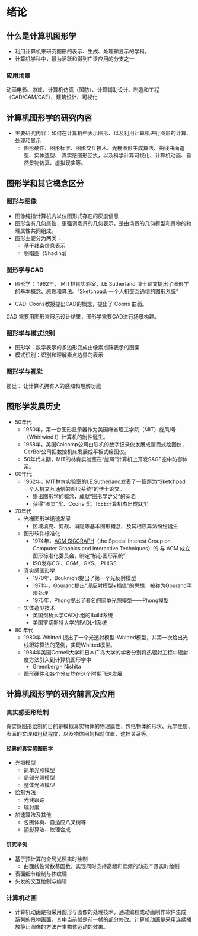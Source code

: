 # 绪论

## 什么是计算机图形学

- 利用计算机来研究图形的表示、生成、处理和显示的学科。
- 计算机学科中，最为活跃和得到广泛应用的分支之一

### 应用场景

动画电影、游戏、计算机仿真（国防）、计算辅助设计、制造和工程（CAD/CAM/CAE）、建筑设计、可视化

## 计算机图形学的研究内容

- 主要研究内容：如何在计算机中表示图形、以及利用计算机进行图形的计算、处理和显示
    - 图形硬件、图形标准、图形交互技术、光栅图形生成算法、曲线曲面造型、实体造型、
    真实感图形回执，以及科学计算可视化、计算机动画、自然景物仿真、虚拟现实等。

## 图形学和其它概念区分

### 图形与图像
  
- 图像纯指计算机内以位图形式存在的灰度信息
- 图形含有几何属性，更强调场景的几何表示，是由场景的几何模型和景物的物理属性共同组成。
- 图形主要分为两类：
  - 基于线条信息表示
  - 明暗图（Shading）

### 图形学与CAD

- 图形学： 1962年， MIT林肯实验室，I.E.Sutherland 博士论文提出了图形学的基本概念、原理和算法。“Sketchpad: 一个人机交互通信的图形系统”

- CAD: Coons教授提出CAD的概念，提出了 Coons 曲面。

CAD 需要用图形来展示设计结果，图形学需要CAD进行场景构建。

### 图形学与模式识别

- 图形学：数学表示的多边形变成由像素点阵表示的图案
- 模式识别：识别和理解素点边界的表示

### 图形学与视觉

视觉： 让计算机拥有人的感知和理解功能

## 图形学发展历史

- 50年代
  - 1950年，第一台图形显示器作为美国麻省理工学院（MIT）旋风I号（Whirlwind I）计算机的附件诞生。
  - 1958年，美国Calcomp公司由联机的数字记录仪发展成滚筒式绘图仪，GerBer公司把数控机床发展成平板式绘图仪。
  - 50年代末期，MIT的林肯实验室在“旋风”计算机上开发SAGE空中防御体系。
- 60年代
  - 1962年，MIT林肯实验室的I.E.Sutherland发表了一篇题为“Sketchpad: 一个人机交互通信的图形系统”的博士论文。
    - 提出图形学的概念，成就“图形学之父”的英名
    - 获得“图灵”奖、Coons 奖、IEEE计算机杰出成就奖
- 70年代
  - 光栅图形学迅速发展
    - 区域填充、剪裁、消隐等基本图形概念、及其相应算法纷纷诞生
  - 图形软件标准化
    - 1974年，[ACM SIGGRAPH](<www.siggraph.org>)（the Special Interest Group on Computer Graphics and Interactive Techniques）的 与 ACM 成立图形标准化委员会，制定“核心图形系统”
    - ISO发布CGI、CGM、GKS、 PHIGS
  - 真实感图形学
    - 1970年，Bouknight提出了第一个光反射模型
    - 1971年，Gourand提出“漫反射模型+插值”的思想，被称为Gourand明暗处理
    - 1975年，Phong提出了著名的简单光照模型——Phong模型
  - 实体造型技术
    - 英国剑桥大学CAD小组的Build系统
    - 美国罗切斯特大学的PADL-1系统
- 80 年代
  - 1980年 Whitted 提出了一个光透射模型-Whitted模型，并第一次给出光线跟踪算法的范例，实现Whitted模型。
  - 1984年美国Cornell大学和日本广岛大学的学者分别将热辐射工程中辐射度方法引入到计算机图形学中
    - Greenberg - Nishita
  - 图形硬件和各个分支均在这个时期飞速发展

## 计算机图形学的研究前言及应用

### 真实感图形绘制

真实感图形绘制的目的是模拟真实物体的物理属性，包括物体的形状、光学性质、表面的文理和粗糙程度，以及物体间的相对位置，遮挡关系等。

#### 经典的真实感图形学

- 光照模型
  - 简单光照模型
  - 局部光照模型
  - 整体光照模型
- 绘制方法
  - 光线跟踪
  - 辐射度
- 加速算法及其他
  - 包围体树、自适应八叉树等
  - 阴影算法、纹理合成

#### 研究举例

- 基于预计算的全局光照实时绘制
  - 曲面线性常数基函数，实现同时支持高频和低频的动态产景实时绘制
- 表面细节绘制与体纹理
- 头发的交互绘制与编辑

### 计算机动画

- 计算机动画是指采用图形与图像的处理技术，通过编程或动画制作软件生成一系列的景物画面，其中当前帧是前一帧的部分修改。计算机动画是采用连续播放静止图像的方法产生物体运动的效果。
